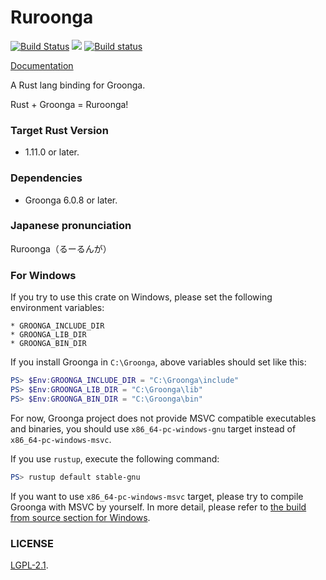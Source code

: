 Ruroonga
===
[![Build Status](https://travis-ci.org/cosmo0920/ruroonga.svg?branch=master)](https://travis-ci.org/cosmo0920/ruroonga)
[![](http://meritbadge.herokuapp.com/ruroonga)](https://crates.io/crates/ruroonga)
[![Build status](https://ci.appveyor.com/api/projects/status/jhibfy8rr7rtpv7h/branch/master?svg=true)](https://ci.appveyor.com/project/cosmo0920/ruroonga/branch/master)

[Documentation](http://cosmo0920.github.io/ruroonga/ruroonga/index.html)

A Rust lang binding for Groonga.

Rust + Groonga = Ruroonga!

### Target Rust Version

* 1.11.0 or later.

### Dependencies

* Groonga 6.0.8 or later.

### Japanese pronunciation

Ruroonga（るーるんが）

### For Windows

If you try to use this crate on Windows, please set the following environment variables:

```
* GROONGA_INCLUDE_DIR
* GROONGA_LIB_DIR
* GROONGA_BIN_DIR
```

If you install Groonga in `C:\Groonga`, above variables should set like this:

```powershell
PS> $Env:GROONGA_INCLUDE_DIR = "C:\Groonga\include"
PS> $Env:GROONGA_LIB_DIR = "C:\Groonga\lib"
PS> $Env:GROONGA_BIN_DIR = "C:\Groonga\bin"
```

For now, Groonga project does not provide MSVC compatible executables and binaries,
you should use `x86_64-pc-windows-gnu` target instead of `x86_64-pc-windows-msvc`.

If you use `rustup`, execute the following command:

```powershell
PS> rustup default stable-gnu
```

If you want to use `x86_64-pc-windows-msvc` target, please try to compile Groonga with MSVC by yourself.
In more detail, please refer to [the build from source section for Windows](http://groonga.org/docs/install/windows.html#build-from-source).

### LICENSE

[LGPL-2.1](LICENSE).
